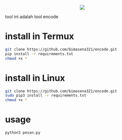 <p align="center"><image src=" http://docs.google.com/uc?export=open&amp;id=1BEMbKgV1FqK6mb76vn5giokUbhxZqgf"</p>
  <br>
  
  tool ini adalah tool encode
 
  # install in Termux
  ```bash
  git clone https://github.com/bimasena321/encode.git
  pip install -r requirements.txt
  chmod +x *
  ```
  # install in Linux
  ```bash
  git clone https://github.com/bimasena321/encode.git
  sudo pip3 install -r requirements.txt
  chmod +x *
  ```
  # usage
  ```bash
  python3 pesan.py
  ```
  
